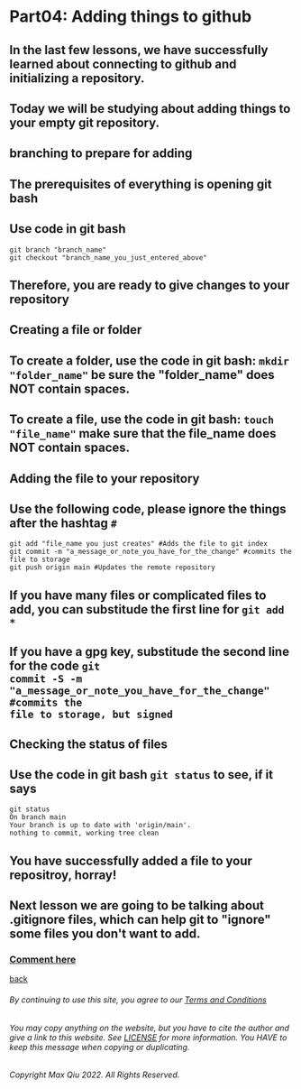 # Part04: Adding things to github
## In the last few lessons, we have successfully learned about connecting to github and initializing a repository.
## Today we will be studying about adding things to your empty git repository.
## **branching to prepare for adding**
## The prerequisites of everything is opening git bash
## Use code in git bash 

    git branch "branch_name"
    git checkout "branch_name_you_just_entered_above"

## Therefore, you are ready to give changes to your repository

## **Creating a file or folder**
## To create a folder, use the code in git bash: <code>mkdir "folder_name"</code> be sure the "folder_name" does NOT contain spaces.
## To create a file, use the code in git bash: <code>touch "file_name"</code> make sure that the file_name does NOT contain spaces.

## **Adding the file to your repository**
## Use the following code, please ignore the things after the hashtag <code>#</code>

    git add "file_name you just creates" #Adds the file to git index
    git commit -m "a_message_or_note_you_have_for_the_change" #commits the file to storage
    git push origin main #Updates the remote repository

## If you have many files or complicated files to add, you can substitude the first line for <code>git add *</code>
## If you have a gpg key, substitude the second line for the code <code>git commit -S -m "a_message_or_note_you_have_for_the_change" #commits the file to storage, but signed</code> 

## **Checking the status of files**
## Use the code in git bash <code>git status</code> to see, if it says

    git status
    On branch main
    Your branch is up to date with 'origin/main'.
    nothing to commit, working tree clean

## You have successfully added a file to your repositroy, horray!

## Next lesson we are going to be talking about .gitignore files, which can help git to "ignore" some files you don't want to add.
### **[Comment here](https://qqiumax.github.io/comment/)**

[back](https://qqiumax.github.io/home/)


###### By continuing to use this site, you agree to our [Terms and Conditions](https://qqiumax.github.io/terms/)

###### You may copy anything on the website, but you have to cite the author and give a link to this website. See [LICENSE](https://qqiumax.github.io/LICENSE) for more information. You HAVE to keep this message when copying or duplicating.

###### Copyright Max Qiu 2022. All Rights Reserved.
